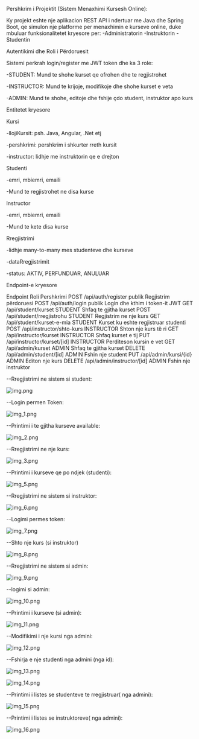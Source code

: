 Pershkrim i Projektit (Sistem Menaxhimi Kursesh Online):

Ky projekt eshte nje aplikacion REST API i ndertuar me Java dhe Spring Boot, qe simulon nje platforme per menaxhimin e kurseve online, duke mbuluar funksionalitetet kryesore per:
-Administratorin
-Instruktorin
-Studentin


Autentikimi dhe Roli i Përdoruesit

Sistemi perkrah login/register me JWT token dhe ka 3 role:

-STUDENT: Mund te shohe kurset qe ofrohen dhe te regjistrohet

-INSTRUCTOR: Mund te krijoje, modifikoje dhe shohe kurset e veta

-ADMIN: Mund te shohe, editoje dhe fshije çdo student, instruktor apo kurs



Entitetet kryesore

Kursi

-llojiKursit: psh. Java, Angular, .Net etj

-pershkrimi: pershkrim i shkurter rreth kursit

-instructor: lidhje me instruktorin qe e drejton


Studenti

-emri, mbiemri, emaili

-Mund te regjistrohet ne disa kurse


Instructor

-emri, mbiemri, emaili

-Mund te kete disa kurse


Rregjistrimi

-lidhje many-to-many mes studenteve dhe kurseve

-dataRregjistrimit

-status: AKTIV, PERFUNDUAR, ANULUAR



 
Endpoint-e kryesore

Endpoint                  	               Roli	           Pershkrimi
POST /api/auth/register	                  publik	         Regjistrim përdoruesi
POST /api/auth/login	                     publik	         Login dhe kthim i token-it JWT
GET /api/student/kurset     	             STUDENT	        Shfaq te gjitha kurset
POST /api/student/rregjistrohu	           STUDENT	        Regjistrim ne nje kurs
GET /api/student/kurset-e-mia	            STUDENT	        Kurset ku eshte regjistruar studenti
POST /api/instructor/shto-kurs 	          INSTRUCTOR	     Shton nje kurs të ri
GET /api/instructor/kurset	               INSTRUCTOR	     Shfaq kurset e tij
PUT /api/instructor/kurset/[id]	          INSTRUCTOR	     Perditeson kursin e vet
GET /api/admin/kurset	                    ADMIN	          Shfaq te gjitha kurset
DELETE /api/admin/student/[id]	           ADMIN	          Fshin nje student
PUT  /api/admin/kursi/{id}	               ADMIN	          Editon nje kurs 
DELETE /api/admin/instructor/[id]         ADMIN	          Fshin nje instruktor




--Rregjistrimi ne sistem si student:

![img.png](img.png)

--Login permen Token:

![img_1.png](img_1.png)

--Printimi i te gjitha kurseve available:

![img_2.png](img_2.png)

--Rregjistrimi ne nje kurs: 

![img_3.png](img_3.png)

--Printimi i kurseve qe po ndjek (studenti):

![img_5.png](img_5.png)

--Rregjistrimi ne sistem si instruktor:

![img_6.png](img_6.png)

--Logimi permes token:

![img_7.png](img_7.png)

--Shto nje kurs (si instruktor)

![img_8.png](img_8.png)

--Rregjistrimi ne sistem si admin:

![img_9.png](img_9.png)

--logimi si admin:

![img_10.png](img_10.png)

--Printimi i kurseve (si admin):

![img_11.png](img_11.png)

--Modifikimi i nje kursi nga admini:

![img_12.png](img_12.png)

--Fshirja e nje studenti nga admini (nga id):

![img_13.png](img_13.png)

![img_14.png](img_14.png)

--Printimi i listes se studenteve te rregjistruar( nga admini):

![img_15.png](img_15.png)

--Printimi i listes se instruktoreve( nga admini):

![img_16.png](img_16.png)


